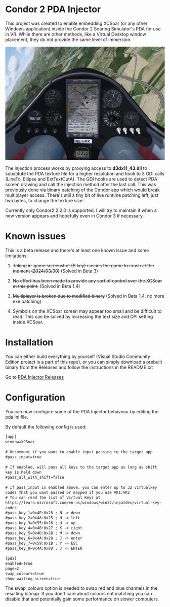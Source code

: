 # Condor 2 PDA Injector
This project was created to enable embedding XCSoar (or any other Windows application) inside the Condor 2 Soaring Simulator's PDA for use in VR. While there are other methods, like a Virtual Desktop window placement, they do not provide the same level of immersion.

![Running XCSoar inside ASW28 PDA](https://github.com/piopawlu/pda-injector/blob/main/docs/xcsoar_pda_asw28.jpeg?raw=true "Running XCSoar inside ASW28 PDA")

The injection process works by proxying access to **d3dx11_43.dll** to substitute the PDA texture file for a higher resolution and hook to 3 GDI calls (LineTo, Ellipse and ExtTextOutA). The GDI hooks are used to detect PDA screen drawing and call the injection method after the last call. This was previously done via binary patching of the Condor app which would break multiplayer access. There's still a tiny bit of live runtime patching left, just two bytes, to change the texture size.

Currently only Condor2 2.2.0 is supported. I will try to maintain it when a new version appears and hopefully even in Condor 3 if necessary.

# Known issues

This is a beta release and there's at least one known issue and some limitations:

1. ~~Taking in-game screenshot (S key) casues the game to crash at the moment (2024/03/30)~~ (Solved in Beta 3)

2. ~~No effort has been made to provide any sort of control over the XCSoar at this point.~~ (Solved in Beta 1.4)

3. ~~Multiplayer is broken due to modified binary~~ (Solved in Beta 1.4, no more exe patching)

4. Symbols on the XCSoar screen may appear too small and be difficult to read. This can be solved by increasing the text size and DPI setting inside XCSoar.

# Installation

You can either build everything by yourself (Visual Studio Community Edition project is a part of this repo), or you can simply download a prebuilt binary from the Releases and follow the instructions in the README.txt

Go to [PDA Injector Releases](https://github.com/piopawlu/pda-injector/releases "PDA Injector Releases")

# Configuration

You can now configure some of the PDA Injector behaviour by editing the pda.ini file. 

By default the following config is used:

```
[app]
window=XCSoar

# Uncomment if you want to enable input passing to the target app
#pass_input=true

# If enabled, will pass all keys to the target app as long as shift key is held down
#pass_all_with_shift=false

# If pass_input is enabled above, you can enter up to 32 virtualkey codes that you want passed or mapped if you use VK1:VK2
# You can read the list of Virtual Keys at https://learn.microsoft.com/en-us/windows/win32/inputdev/virtual-key-codes
#pass_key_1=0x4E:0x28 ; N -> down
#pass_key_2=0x48:0x25 ; H -> left
#pass_key_3=0x55:0x26 ; U -> up
#pass_key_4=0x4B:0x27 ; K -> right
#pass_key_5=0x4D:0x28 ; M -> down
#pass_key_6=0x4A:0x28 ; J -> enter
#pass_key_7=0x59:0x1B ; Y -> ESC
#pass_key_8=0x4A:0x0D ; J -> ENTER

[pda]
enabled=true
page=2
swap_colours=true
show_waiting_screen=true
```

The swap_colours option is needed to swap red and blue channels in the resulting bitmap. If you don't care about colours not matching you can disable that and potentially gain some performance on slower computers.
